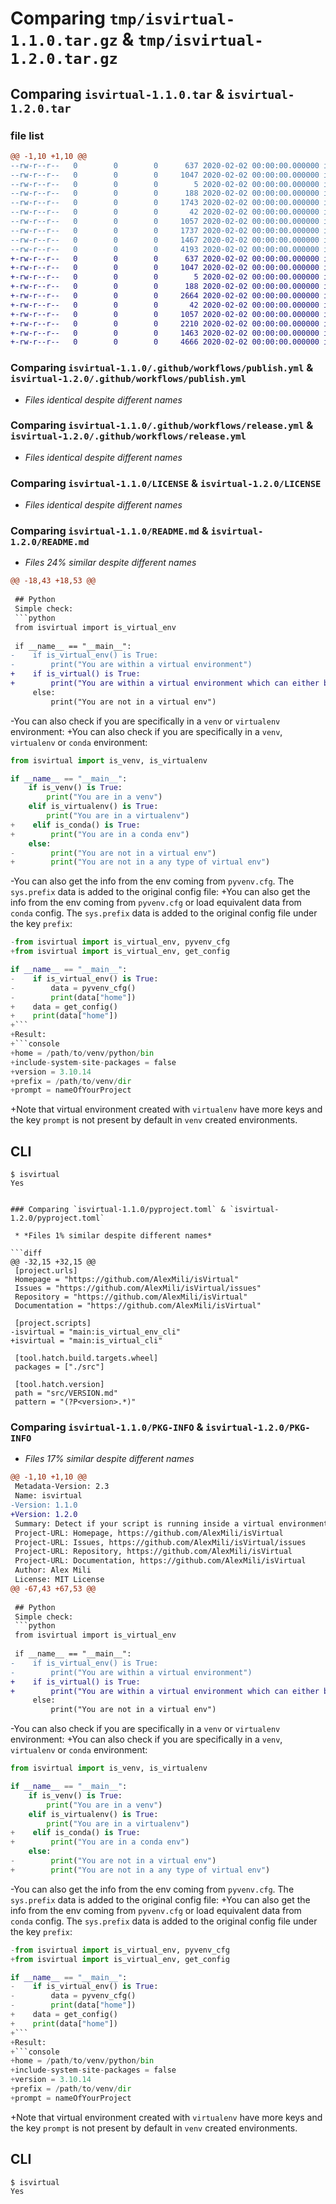 # Comparing `tmp/isvirtual-1.1.0.tar.gz` & `tmp/isvirtual-1.2.0.tar.gz`

## Comparing `isvirtual-1.1.0.tar` & `isvirtual-1.2.0.tar`

### file list

```diff
@@ -1,10 +1,10 @@
--rw-r--r--   0        0        0      637 2020-02-02 00:00:00.000000 isvirtual-1.1.0/.github/workflows/publish.yml
--rw-r--r--   0        0        0     1047 2020-02-02 00:00:00.000000 isvirtual-1.1.0/.github/workflows/release.yml
--rw-r--r--   0        0        0        5 2020-02-02 00:00:00.000000 isvirtual-1.1.0/src/VERSION.md
--rw-r--r--   0        0        0      188 2020-02-02 00:00:00.000000 isvirtual-1.1.0/src/__init__.py
--rw-r--r--   0        0        0     1743 2020-02-02 00:00:00.000000 isvirtual-1.1.0/src/main.py
--rw-r--r--   0        0        0       42 2020-02-02 00:00:00.000000 isvirtual-1.1.0/.gitignore
--rw-r--r--   0        0        0     1057 2020-02-02 00:00:00.000000 isvirtual-1.1.0/LICENSE
--rw-r--r--   0        0        0     1737 2020-02-02 00:00:00.000000 isvirtual-1.1.0/README.md
--rw-r--r--   0        0        0     1467 2020-02-02 00:00:00.000000 isvirtual-1.1.0/pyproject.toml
--rw-r--r--   0        0        0     4193 2020-02-02 00:00:00.000000 isvirtual-1.1.0/PKG-INFO
+-rw-r--r--   0        0        0      637 2020-02-02 00:00:00.000000 isvirtual-1.2.0/.github/workflows/publish.yml
+-rw-r--r--   0        0        0     1047 2020-02-02 00:00:00.000000 isvirtual-1.2.0/.github/workflows/release.yml
+-rw-r--r--   0        0        0        5 2020-02-02 00:00:00.000000 isvirtual-1.2.0/src/VERSION.md
+-rw-r--r--   0        0        0      188 2020-02-02 00:00:00.000000 isvirtual-1.2.0/src/__init__.py
+-rw-r--r--   0        0        0     2664 2020-02-02 00:00:00.000000 isvirtual-1.2.0/src/main.py
+-rw-r--r--   0        0        0       42 2020-02-02 00:00:00.000000 isvirtual-1.2.0/.gitignore
+-rw-r--r--   0        0        0     1057 2020-02-02 00:00:00.000000 isvirtual-1.2.0/LICENSE
+-rw-r--r--   0        0        0     2210 2020-02-02 00:00:00.000000 isvirtual-1.2.0/README.md
+-rw-r--r--   0        0        0     1463 2020-02-02 00:00:00.000000 isvirtual-1.2.0/pyproject.toml
+-rw-r--r--   0        0        0     4666 2020-02-02 00:00:00.000000 isvirtual-1.2.0/PKG-INFO
```

### Comparing `isvirtual-1.1.0/.github/workflows/publish.yml` & `isvirtual-1.2.0/.github/workflows/publish.yml`

 * *Files identical despite different names*

### Comparing `isvirtual-1.1.0/.github/workflows/release.yml` & `isvirtual-1.2.0/.github/workflows/release.yml`

 * *Files identical despite different names*

### Comparing `isvirtual-1.1.0/LICENSE` & `isvirtual-1.2.0/LICENSE`

 * *Files identical despite different names*

### Comparing `isvirtual-1.1.0/README.md` & `isvirtual-1.2.0/README.md`

 * *Files 24% similar despite different names*

```diff
@@ -18,43 +18,53 @@
 
 ## Python
 Simple check:
 ```python
 from isvirtual import is_virtual_env
 
 if __name__ == "__main__":
-    if is_virtual_env() is True:
-        print("You are within a virtual environment")
+    if is_virtual() is True:
+        print("You are within a virtual environment which can either be venv, virtualenv or conda.")
     else:
         print("You are not in a virtual env")
 ```
 
-You can also check if you are specifically in a `venv` or `virtualenv` environment:
+You can also check if you are specifically in a `venv`, `virtualenv` or `conda` environment:
 ```python
 from isvirtual import is_venv, is_virtualenv
 
 if __name__ == "__main__":
     if is_venv() is True:
         print("You are in a venv")
     elif is_virtualenv() is True:
         print("You are in a virtualenv")
+    elif is_conda() is True:
+        print("You are in a conda env")
     else:
-        print("You are not in a virtual env")
+        print("You are not in a any type of virtual env")
 ```
 
-You can also get the info from the env coming from `pyvenv.cfg`. The `sys.prefix` data is added to the original config file:
+You can also get the info from the env coming from `pyvenv.cfg` or load equivalent data from `conda` config. The `sys.prefix` data is added to the original config file under the key `prefix`:
 ```python
-from isvirtual import is_virtual_env, pyvenv_cfg
+from isvirtual import is_virtual_env, get_config
 
 if __name__ == "__main__":
-    if is_virtual_env() is True:
-        data = pyvenv_cfg()
-        print(data["home"])
+    data = get_config()
+    print(data["home"])
+```
+Result:
+```console
+home = /path/to/venv/python/bin
+include-system-site-packages = false
+version = 3.10.14
+prefix = /path/to/venv/dir
+prompt = nameOfYourProject
 ```
 
+Note that virtual environment created with `virtualenv` have more keys and the key `prompt` is not present by default in `venv` created environments.
 
 ## CLI
 ```console
 $ isvirtual
 Yes
 ```
```

### Comparing `isvirtual-1.1.0/pyproject.toml` & `isvirtual-1.2.0/pyproject.toml`

 * *Files 1% similar despite different names*

```diff
@@ -32,15 +32,15 @@
 [project.urls]
 Homepage = "https://github.com/AlexMili/isVirtual"
 Issues = "https://github.com/AlexMili/isVirtual/issues"
 Repository = "https://github.com/AlexMili/isVirtual"
 Documentation = "https://github.com/AlexMili/isVirtual"
 
 [project.scripts]
-isvirtual = "main:is_virtual_env_cli"
+isvirtual = "main:is_virtual_cli"
 
 [tool.hatch.build.targets.wheel]
 packages = ["./src"]
 
 [tool.hatch.version]
 path = "src/VERSION.md"
 pattern = "(?P<version>.*)"
```

### Comparing `isvirtual-1.1.0/PKG-INFO` & `isvirtual-1.2.0/PKG-INFO`

 * *Files 17% similar despite different names*

```diff
@@ -1,10 +1,10 @@
 Metadata-Version: 2.3
 Name: isvirtual
-Version: 1.1.0
+Version: 1.2.0
 Summary: Detect if your script is running inside a virtual environment
 Project-URL: Homepage, https://github.com/AlexMili/isVirtual
 Project-URL: Issues, https://github.com/AlexMili/isVirtual/issues
 Project-URL: Repository, https://github.com/AlexMili/isVirtual
 Project-URL: Documentation, https://github.com/AlexMili/isVirtual
 Author: Alex Mili
 License: MIT License
@@ -67,43 +67,53 @@
 
 ## Python
 Simple check:
 ```python
 from isvirtual import is_virtual_env
 
 if __name__ == "__main__":
-    if is_virtual_env() is True:
-        print("You are within a virtual environment")
+    if is_virtual() is True:
+        print("You are within a virtual environment which can either be venv, virtualenv or conda.")
     else:
         print("You are not in a virtual env")
 ```
 
-You can also check if you are specifically in a `venv` or `virtualenv` environment:
+You can also check if you are specifically in a `venv`, `virtualenv` or `conda` environment:
 ```python
 from isvirtual import is_venv, is_virtualenv
 
 if __name__ == "__main__":
     if is_venv() is True:
         print("You are in a venv")
     elif is_virtualenv() is True:
         print("You are in a virtualenv")
+    elif is_conda() is True:
+        print("You are in a conda env")
     else:
-        print("You are not in a virtual env")
+        print("You are not in a any type of virtual env")
 ```
 
-You can also get the info from the env coming from `pyvenv.cfg`. The `sys.prefix` data is added to the original config file:
+You can also get the info from the env coming from `pyvenv.cfg` or load equivalent data from `conda` config. The `sys.prefix` data is added to the original config file under the key `prefix`:
 ```python
-from isvirtual import is_virtual_env, pyvenv_cfg
+from isvirtual import is_virtual_env, get_config
 
 if __name__ == "__main__":
-    if is_virtual_env() is True:
-        data = pyvenv_cfg()
-        print(data["home"])
+    data = get_config()
+    print(data["home"])
+```
+Result:
+```console
+home = /path/to/venv/python/bin
+include-system-site-packages = false
+version = 3.10.14
+prefix = /path/to/venv/dir
+prompt = nameOfYourProject
 ```
 
+Note that virtual environment created with `virtualenv` have more keys and the key `prompt` is not present by default in `venv` created environments.
 
 ## CLI
 ```console
 $ isvirtual
 Yes
 ```
```

